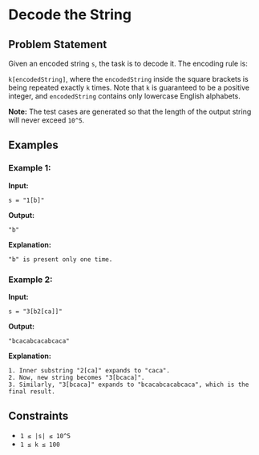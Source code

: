 # Decode the String

## Problem Statement

Given an encoded string `s`, the task is to decode it. The encoding rule is:

`k[encodedString]`, where the `encodedString` inside the square brackets is being repeated exactly `k` times. Note that `k` is guaranteed to be a positive integer, and `encodedString` contains only lowercase English alphabets.

**Note:** The test cases are generated so that the length of the output string will never exceed `10^5`.

## Examples

### Example 1:
**Input:**
```
s = "1[b]"
```
**Output:**
```
"b"
```
**Explanation:**
```
"b" is present only one time.
```

### Example 2:
**Input:**
```
s = "3[b2[ca]]"
```
**Output:**
```
"bcacabcacabcaca"
```
**Explanation:**
```
1. Inner substring "2[ca]" expands to "caca".
2. Now, new string becomes "3[bcaca]".
3. Similarly, "3[bcaca]" expands to "bcacabcacabcaca", which is the final result.
```

## Constraints
- `1 ≤ |s| ≤ 10^5`
- `1 ≤ k ≤ 100`


